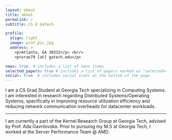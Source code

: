 ```yaml
---
layout: about
title: about
permalink: /
subtitle: CS @ GaTech

profile:
  align: right
  image: prof_pic.jpg
  address: >
    <p>Atlanta, GA 30332</p> <br/>
    <p>vrao79 [at] gatech.edu</p> 

news: true  # includes a list of news items
selected_papers: true # includes a list of papers marked as "selected={true}"
social: true  # includes social icons at the bottom of the page
---
```


 I am a CS Grad Student at Georgia Tech specializing in Computing Systems. 
 I am interested in research regarding Distributed Systems/Operating Systems, specifically in
 improving resource utilization efficiency and reducing network communication overheads for datacenter workloads.

---

 I am currently a part of the Kernel Research Group at Georgia Tech, advised by Prof. Ada Gavrilovska.
 Prior to pursuing my M.S at Georgia Tech, I worked at the Server Performance Team @ AMD. 
 